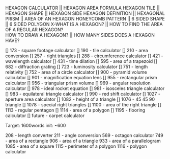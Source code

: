 HEXAGON CALCULATOR || HEXAGON AREA FORMULA
HEXAGON TILE  ||  HEXAGON SHAPE  ||  HEXAGON SIDE
HEXAGON DEFINITION  ||  HEXAGONAL PRISM  ||  AREA OF AN HEXAGON
HONEYCOMB PATTERN || 6 SIDED SHAPE  || 6 SIDED POLYGON
X-WHAT IS A HEXAGON?  ||  HOW TO FIND THE AREA OF A REGULAR HEXAGON?  
HOW TO DRAW A HEXAGON?  ||  HOW MANY SIDES DOES A HEXAGON HAVE?

[] 173 - square footage calculator
[] 190 - tile calculator
[] 210 - area conversion
[] 257 - right triangles
[] 288 - circumference calculator
[] 421 - wavelength calculator
[] 431 - time dilation
[] 595 - area of a trapezoid
[] 682 - diffraction grating
[] 723 - luminosity calculator
[] 751 - length relativity
[] 752 - area of a circle calculator
[] 900 - pyramid volume calculator
[] 901 - magnification equation lens
[] 955 - rectangular prism calculator
[] 956 - triangular prism volume
[] 969 - angular resolution calculator
[] 978 - ideal rocket equation
[] 981 - isosceles triangle calculator
[] 983 - equilateral triangle calculator
[] 990 - red shift calculator
[] 1027 - aperture area calculator
[] 1082 - height of a triangle
[] 1076 - 45 45 90 triangle
[] 1078 - special right triangles
[] 1100 - area of the right triangle
[] 1113 - regular pentagon
[] 1114 - area of a polygon
[] 1195 - flooring calculator
[] future - carpet calculator

Target: 1600words
init: ~600

208 - length converter
211 - angle conversion
569 - octagon calculator
749 - area of a rectangle
906 - area of a triangle
933 - area of a parallelogram
1085 - area of a square
1115 - perimeter of a polygon
1116 - polygon calculator
